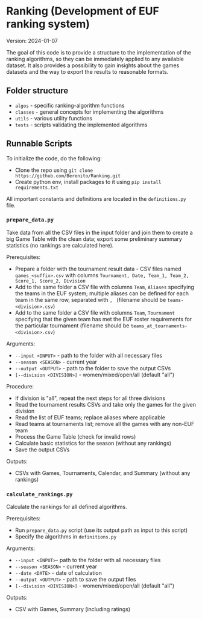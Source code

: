 # Ranking (Development of EUF ranking system)

Version: 2024-01-07

The goal of this code is to provide a structure to the implementation of the ranking algorithms, 
so they can be immediately applied to any available dataset. It also provides a possibility to gain 
insights about the games datasets and the way to export the results to reasonable formats.

## Folder structure

* `algos` - specific ranking-algorithm functions 
* `classes` - general concepts for implementing the algorithms
* `utils` - various utility functions
* `tests` - scripts validating the implemented algorithms

## Runnable Scripts

To initialize the code, do the following:
* Clone the repo using `git clone https://github.com/Berenito/Ranking.git`
* Create python env, install packages to it using `pip install requirements.txt`

All important constants and definitions are located in the `definitions.py` file.

### `prepare_data.py`

Take data from all the CSV files in the input folder and join them to create a big Game Table with the clean data;
export some preliminary summary statistics (no rankings are calculated here).

Prerequisites:
* Prepare a folder with the tournament result data - CSV files named `games_<suffix>.csv` with columns `Tournament, Date, Team_1, Team_2,
  Score_1, Score_2, Division`
* Add to the same folder a CSV file with columns `Team`, `Aliases` specifying the teams in the EUF system; multiple aliases can be
  defined for each team in the same row, separated with `, ` (filename should be `teams-<division>.csv`)
* Add to the same folder a CSV file with columns `Team`, `Tournament` specifying that the given team has met the
  EUF roster requirements for the particular tournament (filename should be `teams_at_tournaments-<division>.csv`)

Arguments:
* `--input <INPUT>` - path to the folder with all necessary files
* `--season <SEASON>` - current year
* `--output <OUTPUT>` - path to the folder to save the output CSVs
* `[--division <DIVISION>]` - women/mixed/open/all (default "all")

Procedure:
* If division is "all", repeat the next steps for all three divisions
* Read the tournament results CSVs and take only the games for the given division
* Read the list of EUF teams; replace aliases where applicable
* Read teams at tournaments list; remove all the games with any non-EUF team
* Process the Game Table (check for invalid rows)
* Calculate basic statistics for the season (without any rankings)
* Save the output CSVs

Outputs:
* CSVs with Games, Tournaments, Calendar, and Summary (without any rankings)

### `calculate_rankings.py`

Calculate the rankings for all defined algorithms.

Prerequisites:
* Run `prepare_data.py` script (use its output path as input to this script)
* Specify the algorithms in `definitions.py`

Arguments:
* `--input <INPUT>`- path to the folder with all necessary files
* `--season <SEASON>` - current year
* `--date <DATE>` - date of calculation
* `--output <OUTPUT>` - path to save the output files
* `[--division <DIVISION>]` - women/mixed/open/all (default "all")

Outputs:
* CSV with Games, Summary (including ratings)
  


